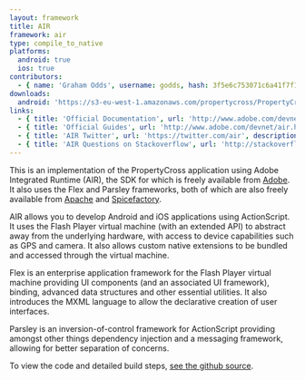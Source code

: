 ```yaml
---
layout: framework
title: AIR
framework: air
type: compile_to_native
platforms:
  android: true
  ios: true
contributors:
  - { name: 'Graham Odds', username: godds, hash: 3f5e6c753071c6a41f7f1dbb89daeb3b }
downloads:
  android: 'https://s3-eu-west-1.amazonaws.com/propertycross/PropertyCross-air-02f15438ddcf5b30196605abcdfd5d1548c6c1c2.apk'
links:
  - { title: 'Official Documentation', url: 'http://www.adobe.com/devnet/air/documentation.html', description: 'The official Adobe documentation for AIR.'}
  - { title: 'Official Guides', url: 'http://www.adobe.com/devnet/air.html', description: 'A collection of guides covering a wide range Adobe AIR topics.'}
  - { title: 'AIR Twitter', url: 'https://twitter.com/air', description: 'The official Adobe AIR Twitter account.'}
  - { title: 'AIR Questions on Stackoverflow', url: 'http://stackoverflow.com/questions/tagged/air', description: 'Questions and answers relating to Adobe AIR on Stackoverflow.'}
---
```


This is an implementation of the PropertyCross application using Adobe Integrated Runtime (AIR), the SDK for which is freely available from [Adobe](http://www.adobe.com/devnet/air/air-sdk-download.html).  It also uses the Flex and Parsley frameworks, both of which are also freely available from [Apache](http://incubator.apache.org/flex/) and [Spicefactory](http://www.spicefactory.org/parsley/).

AIR allows you to develop Android and iOS applications using ActionScript.  It uses the Flash Player virtual machine (with an extended API) to abstract away from the underlying hardware, with access to device capabilities such as GPS and camera.  It also allows custom native extensions to be bundled and accessed through the virtual machine.

Flex is an enterprise application framework for the Flash Player virtual machine providing UI components (and an associated UI framework), binding, advanced data structures and other essential utilities.  It also introduces the MXML language to allow the declarative creation of user interfaces.

Parsley is an inversion-of-control framework for ActionScript providing amongst other things dependency injection and a messaging framework, allowing for better separation of concerns.


To view the code and detailed build steps, <a href='{{ site.githuburl }}/tree/master/air'>see the github source</a>.
